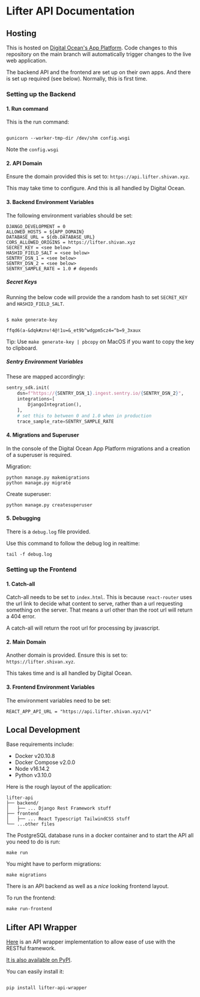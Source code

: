 # Lifter API Documentation

## Hosting

This is hosted on [Digital Ocean's App Platform](https://www.digitalocean.com/products/app-platform). Code changes to this repository on the main branch will automatically trigger changes to the live web application.

The backend API and the frontend are set up on their own apps. And there is set up required (see below). Normally, this is first time.

### Setting up the Backend

#### 1. Run command

This is the run command:

```shell

gunicorn --worker-tmp-dir /dev/shm config.wsgi

```

Note the `config.wsgi`

#### 2. API Domain

Ensure the domain provided this is set to: `https://api.lifter.shivan.xyz`.

This may take time to configure. And this is all handled by Digital Ocean.

#### 3. Backend Environment Variables

The following environment variables should be set:

```shell
DJANGO_DEVELOPMENT = 0
ALLOWED_HOSTS = ${APP_DOMAIN}
DATABASE_URL = ${db.DATABASE_URL}
CORS_ALLOWED_ORIGINS = https://lifter.shivan.xyz
SECRET_KEY = <see below>
HASHID_FIELD_SALT = <see below>
SENTRY_DSN_1 = <see below>
SENTRY_DSN_2 = <see below>
SENTRY_SAMPLE_RATE = 1.0 # depends
```

##### Secret Keys

Running the below code will provide the a random hash to set `SECRET_KEY` and `HASHID_FIELD_SALT`.

```shell

$ make generate-key

ffqd6(a-&dqk#znv!4@!1u=&_et9b^wdgpm5cz4=^b=9_3xaux

```

Tip: Use `make generate-key | pbcopy` on MacOS if you want to copy the key to clipboard.

##### Sentry Environment Variables

These are mapped accordingly:

```python
sentry_sdk.init(
    dsn=f"https://{SENTRY_DSN_1}.ingest.sentry.io/{SENTRY_DSN_2}",
    integrations=[
        DjangoIntegration(),
    ],
    # set this to between 0 and 1.0 when in production
    trace_sample_rate=SENTRY_SAMPLE_RATE
```

#### 4. Migrations and Superuser

In the console of the Digital Ocean App Platform migrations and a creation of a superuser is required.

Migration:

```shell
python manage.py makemigrations
python manage.py migrate
```

Create superuser:

```shell
python manage.py createsuperuser
```

#### 5. Debugging

There is a `debug.log` file provided.

Use this command to follow the debug log in realtime:

```shell
tail -f debug.log
```

### Setting up the Frontend

#### 1. Catch-all

Catch-all needs to be set to `index.html`. This is because `react-router` uses the url link to decide what content to serve, rather than a url requesting something on the server. That means a url other than the root url will return a 404 error.

A catch-all will return the root url for processing by javascript.

#### 2. Main Domain

Another domain is provided. Ensure this is set to: `https://lifter.shivan.xyz`.

This takes time and is all handled by Digital Ocean.

#### 3. Frontend Environment Variables

The environment variables need to be set:

```shell
REACT_APP_API_URL = "https://api.lifter.shivan.xyz/v1"
```

## Local Development

Base requirements include:

- Docker v20.10.8
- Docker Compose v2.0.0
- Node v16.14.2
- Python v3.10.0

Here is the rough layout of the application:

```shell
lifter-api
├── backend/
│   ├── ... Django Rest Framework stuff
├── frontend
│   ├── ... React Typescript TailwindCSS stuff
└── ...other files
```

The PostgreSQL database runs in a docker container and to start the API all you need to do is run:

```shell
make run
```

You might have to perform migrations:

```shell
make migrations
```

There is an API backend as well as a _nice_ looking frontend layout.

To run the frontend:

```shell
make run-frontend
```

## Lifter API Wrapper

[Here](https://github.com/WeightliftingNZ/lifter-api-wrapper) is an API wrapper implementation to allow ease of use with the RESTful framework.

[It is also available on PyPI](https://pypi.org/lifter-api-wrapper).

You can easily install it:

```sh

pip install lifter-api-wrapper

```

